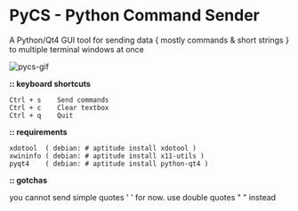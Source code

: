 # PyCS - Python Command Sender
A Python/Qt4 GUI tool for sending data { mostly commands & short strings } to multiple terminal windows at once

![pycs-gif](http://im2.ezgif.com/tmp/ezgif-2410367743.gif)


<b> :: keyboard shortcuts</b>
```
Ctrl + s	Send commands
Ctrl + c	Clear textbox
Ctrl + q	Quit
```
<b> :: requirements </b>
```
xdotool  ( debian: # aptitude install xdotool )
xwininfo ( debian: # aptitude install x11-utils )
pyqt4	 ( debian: # aptitude install python-qt4 )
```
<b> :: gotchas </b>

you cannot send simple quotes ' ' for now. use double quotes " " instead




